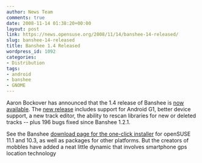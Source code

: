 ```yaml
---
author: News Team
comments: true
date: 2008-11-14 01:38:20+00:00
layout: post
link: https://news.opensuse.org/2008/11/14/banshee-14-released/
slug: banshee-14-released
title: Banshee 1.4 Released
wordpress_id: 1092
categories:
- Distribution
tags:
- android
- banshee
- GNOME
---
```


Aaron Bockover has announced that the 1.4 release of Banshee is [now available](http://abock.org/2008/11/13/banshee-14-hits-the-streets-packed-with-awesome/). The [new release](http://banshee-project.org/download/archives/1.4.1/) includes support for Android G1, better device support, a new track editor, the ability to rescan libraries for new or deleted tracks -- plus 196 bugs fixed since Banshee 1.2.1.

See the Banshee [download page for the one-click installer](http://banshee-project.org/download/#opensuse) for openSUSE 11.1 and 10.3, as well as packages for other platforms. But  the creators of mobbles have added a neat little dynamic that involves smartphone gps location technology
